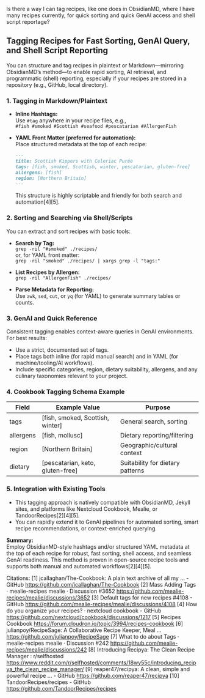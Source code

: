 


Is there a way I can tag recipes, like one does in ObsidianMD, where I have many recipes currently, for quick sorting and quick GenAI access and shell script reportage?

## Tagging Recipes for Fast Sorting, GenAI Query, and Shell Script Reporting

You can structure and tag recipes in plaintext or Markdown—mirroring ObsidianMD’s method—to enable rapid sorting, AI retrieval, and programmatic (shell) reporting, especially if your recipes are stored in a repository (e.g., GitHub, local directory).

### 1. Tagging in Markdown/Plaintext

- **Inline Hashtags:**  
  Use `#tag` anywhere in your recipe files, e.g.,  
  `#fish #smoked #Scottish #seafood #pescatarian #AllergenFish`

- **YAML Front Matter (preferred for automation):**  
  Place structured metadata at the top of each recipe:
  ```markdown
  ---
  title: Scottish Kippers with Celeriac Purée
  tags: [fish, smoked, Scottish, winter, pescatarian, gluten-free]
  allergens: [fish]
  region: [Northern Britain]
  ---
  ```
  This structure is highly scriptable and friendly for both search and automation[4][5].

### 2. Sorting and Searching via Shell/Scripts

You can extract and sort recipes with basic tools:

- **Search by Tag:**  
  `grep -ril "#smoked" ./recipes/`  
  or, for YAML front matter:  
  `grep -ril "smoked" ./recipes/ | xargs grep -l "tags:"`

- **List Recipes by Allergen:**  
  `grep -ril "AllergenFish" ./recipes/`

- **Parse Metadata for Reporting:**  
  Use `awk`, `sed`, `cut`, or `yq` (for YAML) to generate summary tables or counts.

### 3. GenAI and Quick Reference

Consistent tagging enables context-aware queries in GenAI environments. For best results:

- Use a strict, documented set of tags.
- Place tags both inline (for rapid manual search) and in YAML (for machine/tooling/AI workflows).
- Include specific categories, region, dietary suitability, allergens, and any culinary taxonomies relevant to your project.

### 4. Cookbook Tagging Schema Example

| Field      | Example Value                          | Purpose                               |
|------------|----------------------------------------|---------------------------------------|
| tags       | [fish, smoked, Scottish, winter]       | General search, sorting               |
| allergens  | [fish, mollusc]                        | Dietary reporting/filtering           |
| region     | [Northern Britain]                     | Geographic/cultural context           |
| dietary    | [pescatarian, keto, gluten-free]       | Suitability for dietary patterns      |

### 5. Integration with Existing Tools

- This tagging approach is natively compatible with ObsidianMD, Jekyll sites, and platforms like Nextcloud Cookbook, Mealie, or TandoorRecipes[2][4][5].
- You can rapidly extend it to GenAI pipelines for automated sorting, smart recipe recommendations, or context-enriched querying.

**Summary:**  
Employ ObsidianMD-style hashtags and/or structured YAML metadata at the top of each recipe for robust, fast sorting, shell access, and seamless GenAI readiness. This method is proven in open-source recipe tools and supports both manual and automated workflows[2][4][5].

Citations:
[1] jcallaghan/The-Cookbook: A plain text archive of all my ... - GitHub https://github.com/jcallaghan/The-Cookbook
[2] Mass Adding Tags · mealie-recipes mealie · Discussion #3652 https://github.com/mealie-recipes/mealie/discussions/3652
[3] Default tags for new recipes #4108 - GitHub https://github.com/mealie-recipes/mealie/discussions/4108
[4] How do you organize your recipes? · nextcloud cookbook - GitHub https://github.com/nextcloud/cookbook/discussions/1217
[5] Recipes Cookbook https://forum.cloudron.io/topic/3994/recipes-cookbook
[6] julianpoy/RecipeSage: A Collaborative Recipe Keeper, Meal ... https://github.com/julianpoy/RecipeSage
[7] What to do about Tags · mealie-recipes mealie · Discussion #242 https://github.com/mealie-recipes/mealie/discussions/242
[8] Introducing Recipya: The Clean Recipe Manager : r/selfhosted https://www.reddit.com/r/selfhosted/comments/18wy55c/introducing_recipya_the_clean_recipe_manager/
[9] reaper47/recipya: A clean, simple and powerful recipe ... - GitHub https://github.com/reaper47/recipya
[10] TandoorRecipes/recipes - GitHub https://github.com/TandoorRecipes/recipes
